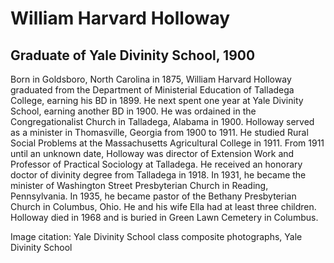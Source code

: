 # William Harvard Holloway
## Graduate of Yale Divinity School, 1900
Born in Goldsboro, North Carolina in 1875, William Harvard Holloway graduated from the Department of Ministerial Education of Talladega College, earning his BD in 1899. He next spent one year at Yale Divinity School, earning another BD in 1900. He was ordained in the Congregationalist Church in Talladega, Alabama in 1900. Holloway served as a minister in Thomasville, Georgia from 1900 to 1911. He studied Rural Social Problems at the Massachusetts Agricultural College in 1911. From 1911 until an unknown date, Holloway was director of Extension Work and Professor of Practical Sociology at Talladega. He received an honorary doctor of divinity degree from Talladega in 1918. In 1931, he became the minister of Washington Street Presbyterian Church in Reading, Pennsylvania. In 1935, he became pastor of the Bethany Presbyterian Church in Columbus, Ohio. He and his wife Ella had at least three children. Holloway died in 1968 and is buried in Green Lawn Cemetery in Columbus.

Image citation: Yale Divinity School class composite photographs, Yale Divinity School
